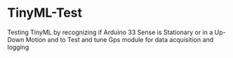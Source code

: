 # TinyML-Test
Testing TinyML by recognizing if Arduino 33 Sense is Stationary or in a Up-Down Motion 
and to Test and tune Gps module for data acquisition and logging 
